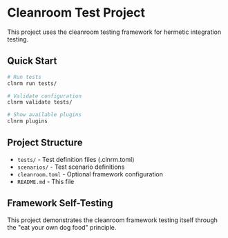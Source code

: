 # Cleanroom Test Project

This project uses the cleanroom testing framework for hermetic integration testing.

## Quick Start

```bash
# Run tests
clnrm run tests/

# Validate configuration
clnrm validate tests/

# Show available plugins
clnrm plugins
```

## Project Structure

- `tests/` - Test definition files (.clnrm.toml)
- `scenarios/` - Test scenario definitions
- `cleanroom.toml` - Optional framework configuration
- `README.md` - This file

## Framework Self-Testing

This project demonstrates the cleanroom framework testing itself through the "eat your own dog food" principle.
